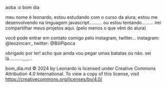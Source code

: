 aoba :o bom dia

meu nome é leonardo, estou estudando com o curso da alura;
estou me desenvolvendo na linguagem javascript.......... ou estou tentando.........
irei compartilhar meus projetos aqui. (pelo menos o que vêm do alura)

você pode entrar em contato comigo pelo instagram, twitter...
instagram: @leozincarr_
twitter: @BiliPipoca

obrigado por ler! acho que ainda vou pegar umas batatas ou não. sei lá...........,,.,...

bom_dia.md © 2024 by Leonardo is licensed under Creative Commons Attribution 4.0 International. To view a copy of this license, visit https://creativecommons.org/licenses/by/4.0/
